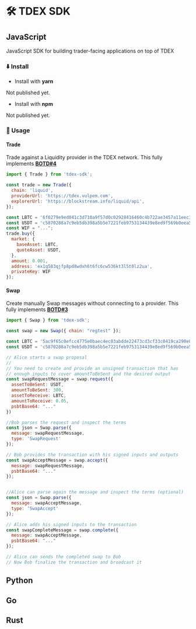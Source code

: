 # 🛠 TDEX SDK


## JavaScript
JavaScript SDK for building trader-facing applications on top of TDEX

### ⬇️ Install

* Install with **yarn**

Not published yet.

* Install with **npm**

Not published yet.

### 📄 Usage

#### Trade

Trade against a Liquidity provider in the TDEX network. This fully implements [**BOTD#4**](https://github.com/tdex-network/tdex-specs/blob/master/04-trade-protocol.md)


```js
import { Trade } from 'tdex-sdk';

const trade = new Trade({
  chain: 'liquid',
  providerUrl: 'https://tdex.vulpem.com',
  explorerUrl: 'https://blockstream.info/liquid/api',
});

const LBTC = '6f0279e9ed041c3d710a9f57d0c02928416460c4b722ae3457a11eec381c526d';
const USDT = 'c5870288a7c9eb5db398a5b5e7221feb9753134439e8ed9f569b0eea5a423330';
const WIF = "...";
trade.buy({
  market: {
    baseAsset: LBTC,
    quoteAsset: USDT,
  },
  amount: 0.001,
  address: 'ex1q583qjfp8pd8wdxh6t6fc6cw536kt3l5t0lz2ua',
  privateKey: WIF
});


```

#### Swap

Create manually Swap messages without connecting to a provider. This fully implements [**BOTD#3**](https://github.com/tdex-network/tdex-specs/blob/master/03-swap-protocol.md)

```js
import { Swap } from 'tdex-sdk';

const swap = new Swap({ chain: "regtest" });

const LBTC = '5ac9f65c0efcc4775e0baec4ec03abdde22473cd3cf33c0419ca290e0751b225';
const USDT = 'c5870288a7c9eb5db398a5b5e7221feb9753134439e8ed9f569b0eea5a423330';

// Alice starts a swap proposal 
//
// You need to create and provide an unsigned transaction that has 
// enough inputs to cover amountToBeSent and the desired output
const swapRequestMessage = swap.request({
  assetToBeSent: USDT,
  amountToBeSent: 300,
  assetToReceive: LBTC,
  amountToReceive: 0.05,
  psbtBase64: "..."
})

//Bob parses the request and inspect the terms
const json = Swap.parse({
  message: swapRequestMessage,
  type: 'SwapRequest'
});

// Bob provides the transaction with his signed inputs and outputs
const swapAcceptMessage = swap.accept({
  message: swapRequestMessage,
  psbtBase64: "..."
});


//Alice can parse again the message and inspect the terms (optional)
const json = Swap.parse({
  message: swapAcceptMessage,
  type: 'SwapAccept'
});

// Alice adds his signed inputs to the transaction
const swapCompleteMessage = swap.complete({
  message: swapAcceptMessage,
  psbtBase64: "..."
});

// Alice can sends the completed swap to Bob 
// Now Bob finalize the transaction and broadcast it 

```
 
## Python

## Go 

## Rust